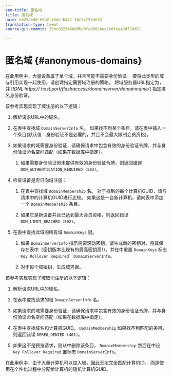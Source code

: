 ```yaml
---
seo-title: 匿名域
title: 匿名域
uuid: ee29ae4d-65b2-48de-b441-18c8cf55de32
translation-type: tm+mt
source-git-commit: 29bc8323460d9be0fce66cbea7c6fce46df20d61

---
```



# 匿名域 {#anonymous-domains}

在此用例中，大量设备属于单个域，并且可能不需要身份验证。 要将此类型的域与引用实现一起使用，请创建指定需要域注册的策略。 将域服务器URL指定为，并 [*!DNL https:// host:port/flashaccess/domainserver/domainname/*] 指定匿名身份验证。

该参考实现实现了域注册的以下逻辑：

1. 解析请求URL中的域名。
1. 在表中查找域 `DomainServerInfo` 名。 如果找不到某个条目，请在表中插入一个条目(默认值：身份验证不是必需的，并且不会最大限制会员资格)。
1. 如果请求的域需要身份验证，请确保请求中包含有效的身份验证令牌，并与身份验证命名空间匹配（如果在数据库中指定）。

   1. 如果需要身份验证但未提供有效的身份验证令牌，则返回错误 `DOM_AUTHENTICATION_REQUIRED (503)`。

1. 检查设备是否已向域注册：

   1. 在表中查找域 `DomainMembership` 名。 对于找到的每个计算机GUID，请与请求中的计算机GUID进行比较。 如果这是一台新计算机，请向表中添加一个 `DomainMembership` 条目。

   1. 如果它是新设备并且已达到最大会员资格，则返回错误 `DOM_LIMIT_REACHED (502)`。

1. 在表中查找此域的所有域 `DomainKeys` 键。

   1. 如果 `DomainServerInfo` 指示需要滚动密钥，请生成新的密钥对，将其保存在表中（密钥版本比现有的最高密钥高1），并在中重置 `DomainKeys` 标志 `Key Rollover Required``DomainServerInfo`。

   1. 对于每个域密钥，生成域凭据。

该参考实现实现了域取消注册的以下逻辑：

1. 解析请求URL中的域名。
1. 在表中查找请求的域 `DomainServerInfo` 名。
1. 如果请求的域需要身份验证，请确保请求中包含有效的身份验证令牌，并与身份验证命名空间匹配（如果在数据库中指定）。
1. 在表中查找域名和计算机GUID。 `DomainMembership` 如果找不到匹配的条目，则返回错误 `DEREG_DENIED (401)`。

1. 如果这不是预览请求，则从中删除该条目， `DomainMembership` 然后在中设 `Key Rollover Required` 置标志 `DomainServerInfo`。

在此用例中，由于大量计算机可以加入域，因此无法完全匹配计算机ID。 而是使用在个性化过程中分配给计算机的随机计算机GUID。
